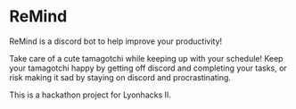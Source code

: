 # ReMind

ReMind is a discord bot to help improve your productivity!

Take care of a cute tamagotchi while keeping up with your schedule!
Keep your tamagotchi happy by getting off discord and completing your tasks, or risk making it sad by staying on discord and procrastinating. 

This is a hackathon project for Lyonhacks II.
